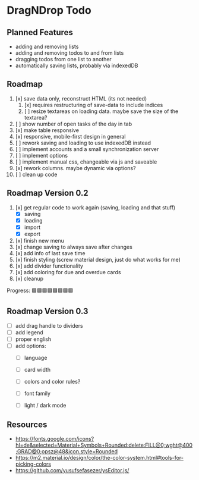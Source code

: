 # DragNDrop Todo

## Planned Features
- adding and removing lists
- adding and removing todos to and from lists
- dragging todos from one list to another
- automatically saving lists, probably via indexedDB

## Roadmap
1. [x] save data only, reconstruct HTML (its not needed)
   1. [x] requires restructuring of save-data to include indices
   2. [ ] resize textareas on loading data. maybe save the size of the textarea?
2. [ ] show number of open tasks of the day in tab
3. [x] make table responsive
4. [x] responsive, mobile-first design in general
5. [ ] rework saving and loading to use indexedDB instead
6. [ ] implement accounts and a small synchronization server
7. [ ] implement options
8. [ ] implement manual css, changeable via js and saveable
9. [x] rework columns. maybe dynamic via options?
10. [ ] clean up code

## Roadmap Version 0.2
1. [x] get regular code to work again (saving, loading and that stuff)
   - [x] saving
   - [x] loading
   - [x] import
   - [x] export
2. [x] finish new menu
3. [x] change saving to always save after changes
4. [x] add info of last save time
5. [x] finish styling (screw material design, just do what works for me)
6. [x] add divider functionality
7. [x] add coloring for due and overdue cards
8. [x] cleanup

Progress: 🟩🟩🟩🟩🟩🟩🟩🟩

## Roadmap Version 0.3
- [ ] add drag handle to dividers
- [ ] add legend
- [ ] proper english
- [ ] add options:
  - [ ] language
  - [ ] card width
  - [ ] colors and color rules?
  - [ ] font family
  - [ ] light / dark mode


## Resources
- https://fonts.google.com/icons?hl=de&selected=Material+Symbols+Rounded:delete:FILL@0;wght@400;GRAD@0;opsz@48&icon.style=Rounded
- https://m2.material.io/design/color/the-color-system.html#tools-for-picking-colors
- https://github.com/yusufsefasezer/ysEditor.js/
